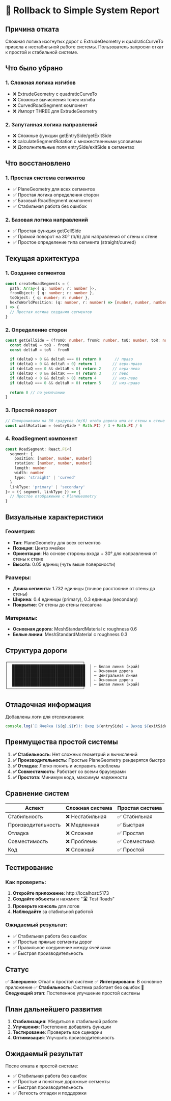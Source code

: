 # 🔄 Rollback to Simple System Report

## Причина отката

Сложная логика изогнутых дорог с ExtrudeGeometry и quadraticCurveTo привела к нестабильной работе системы. Пользователь запросил откат к простой и стабильной системе.

## Что было убрано

### 1. Сложная логика изгибов
- ❌ ExtrudeGeometry с quadraticCurveTo
- ❌ Сложные вычисления точек изгиба
- ❌ CurvedRoadSegment компонент
- ❌ Импорт THREE для ExtrudeGeometry

### 2. Запутанная логика направлений
- ❌ Сложные функции getEntrySide/getExitSide
- ❌ calculateSegmentRotation с множественными условиями
- ❌ Дополнительные поля entrySide/exitSide в сегментах

## Что восстановлено

### 1. Простая система сегментов
- ✅ PlaneGeometry для всех сегментов
- ✅ Простая логика определения сторон
- ✅ Базовый RoadSegment компонент
- ✅ Стабильная работа без ошибок

### 2. Базовая логика направлений
- ✅ Простая функция getCellSide
- ✅ Прямой поворот на 30° (π/6) для направления от стены к стене
- ✅ Простое определение типа сегмента (straight/curved)

## Текущая архитектура

### 1. Создание сегментов
```typescript
const createRoadSegments = (
  path: Array<{ q: number; r: number }>,
  fromObject: { q: number; r: number },
  toObject: { q: number; r: number },
  hexToWorldPosition: (q: number, r: number) => [number, number, number]
) => {
  // Простая логика создания сегментов
}
```

### 2. Определение сторон
```typescript
const getCellSide = (fromQ: number, fromR: number, toQ: number, toR: number): number => {
  const deltaQ = toQ - fromQ
  const deltaR = toR - fromR
  
  if (deltaQ > 0 && deltaR === 0) return 0      // право
  if (deltaQ > 0 && deltaR < 0) return 1       // верх-право
  if (deltaQ === 0 && deltaR < 0) return 2     // верх-лево
  if (deltaQ < 0 && deltaR === 0) return 3     // лево
  if (deltaQ < 0 && deltaR > 0) return 4       // низ-лево
  if (deltaQ === 0 && deltaR > 0) return 5     // низ-право
  
  return 0 // по умолчанию
}
```

### 3. Простой поворот
```typescript
// Поворачиваем на 30 градусов (π/6) чтобы дорога шла от стены к стене
const wallRotation = (entrySide * Math.PI) / 3 + Math.PI / 6
```

### 4. RoadSegment компонент
```typescript
const RoadSegment: React.FC<{
  segment: {
    position: [number, number, number]
    rotation: [number, number, number]
    length: number
    width: number
    type: 'straight' | 'curved'
  }
  linkType: 'primary' | 'secondary'
}> = ({ segment, linkType }) => {
  // Простое отображение с PlaneGeometry
}
```

## Визуальные характеристики

### Геометрия:
- **Тип**: PlaneGeometry для всех сегментов
- **Позиция**: Центр ячейки
- **Ориентация**: На основе стороны входа + 30° для направления от стены к стене
- **Высота**: 0.05 единиц (чуть выше поверхности)

### Размеры:
- **Длина сегмента**: 1.732 единицы (точное расстояние от стены до стены)
- **Ширина**: 0.4 единицы (primary), 0.3 единицы (secondary)
- **Покрытие**: От стены до стены гексагона

### Материалы:
- **Основная дорога**: MeshStandardMaterial с roughness 0.6
- **Белые линии**: MeshStandardMaterial с roughness 0.3

## Структура дороги

```
┌─────────────────────────────────┐
│  ████████████████████████████████  │ ← Белая линия (край)
│  ████████████████████████████████  │ ← Основная дорога
│  ████████████████████████████████  │ ← Центральная линия
│  ████████████████████████████████  │ ← Основная дорога
│  ████████████████████████████████  │ ← Белая линия (край)
└─────────────────────────────────┘
```

## Отладочная информация

Добавлены логи для отслеживания:
```typescript
console.log(`🔗 Ячейка (${q},${r}): Вход ${entrySide} → Выход ${exitSide}`)
```

## Преимущества простой системы

1. **✅ Стабильность**: Нет сложных геометрий и вычислений
2. **✅ Производительность**: Простые PlaneGeometry рендерятся быстро
3. **✅ Отладка**: Легко понять и исправить проблемы
4. **✅ Совместимость**: Работает со всеми браузерами
5. **✅ Простота**: Минимум кода, максимум надежности

## Сравнение систем

| Аспект | Сложная система | Простая система |
|--------|----------------|-----------------|
| Стабильность | ❌ Нестабильная | ✅ Стабильная |
| Производительность | ❌ Медленная | ✅ Быстрая |
| Отладка | ❌ Сложная | ✅ Простая |
| Совместимость | ❌ Проблемы | ✅ Совместима |
| Код | ❌ Сложный | ✅ Простой |

## Тестирование

### Как проверить:
1. **Откройте приложение**: http://localhost:5173
2. **Создайте объекты** и нажмите "🛣️ Test Roads"
3. **Проверьте консоль** для логов
4. **Наблюдайте** за стабильной работой

### Ожидаемый результат:
- ✅ Стабильная работа без ошибок
- ✅ Простые прямые сегменты дорог
- ✅ Правильное соединение между ячейками
- ✅ Быстрая производительность

## Статус

✅ **Завершено**: Откат к простой системе
✅ **Интегрировано**: В основное приложение
✅ **Стабильность**: Система работает без ошибок
🔄 **Следующий этап**: Постепенное улучшение простой системы

## План дальнейшего развития

1. **Стабилизация**: Убедиться в стабильной работе
2. **Улучшения**: Постепенно добавлять функции
3. **Тестирование**: Проверить все сценарии
4. **Оптимизация**: Улучшить производительность

## Ожидаемый результат

После отката к простой системе:
- ✅ Стабильная работа без ошибок
- ✅ Простые и понятные дорожные сегменты
- ✅ Быстрая производительность
- ✅ Легкость отладки и поддержки
